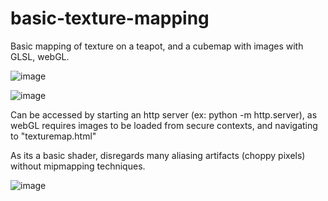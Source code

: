 # basic-texture-mapping
 
Basic mapping of texture on a teapot, and a cubemap with images with GLSL, webGL.

![image](https://github.com/williamzchu/basic-texture-mapping/assets/59345558/a3791775-4132-41da-a1a8-1c5e592c306a)

![image](https://github.com/williamzchu/basic-texture-mapping/assets/59345558/c91aa388-0757-40ab-abca-2e0fea07e527)

Can be accessed by starting an http server (ex: python -m http.server), as webGL requires images to be loaded from secure contexts, and navigating to "texturemap.html"

As its a basic shader, disregards many aliasing artifacts (choppy pixels) without mipmapping techniques.

![image](https://github.com/williamzchu/basic-texture-mapping/assets/59345558/647e1f00-43a1-4bc1-a46b-b4c2700b4b98)

